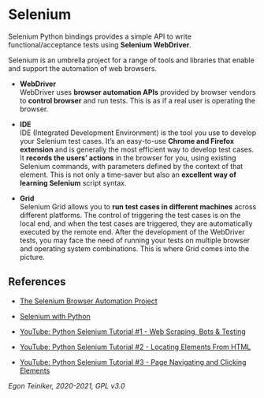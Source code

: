 # Selenium 

Selenium Python bindings provides a simple API to write functional/acceptance tests using **Selenium WebDriver**.

Selenium is an umbrella project for a range of tools and libraries that enable and support the automation of web browsers.

* **WebDriver**\
  WebDriver uses **browser automation APIs** provided by browser vendors to **control browser** and run tests. 
  This is as if a real user is operating the browser. 
  
* **IDE**\
  IDE (Integrated Development Environment) is the tool you use to develop your Selenium test cases. 
  It’s an easy-to-use **Chrome and Firefox extension** and is generally the most efficient way to develop test cases. 
  It **records the users’ actions** in the browser for you, using existing Selenium commands, with parameters defined 
  by the context of that element. 
  This is not only a time-saver but also an **excellent way of learning Selenium** script syntax.

* **Grid**\
  Selenium Grid allows you to **run test cases in different machines** across different platforms. 
  The control of triggering the test cases is on the local end, and when the test cases are triggered, 
  they are automatically executed by the remote end.
  After the development of the WebDriver tests, you may face the need of running your tests on multiple 
  browser and operating system combinations. This is where Grid comes into the picture.

## References

* [The Selenium Browser Automation Project](https://www.selenium.dev/documentation/en/)

* [Selenium with Python](https://selenium-python.readthedocs.io/)

* [YouTube: Python Selenium Tutorial #1 - Web Scraping, Bots & Testing](https://youtu.be/Xjv1sY630Uc)
* [YouTube: Python Selenium Tutorial #2 - Locating Elements From HTML](https://youtu.be/b5jt2bhSeXs)
* [YouTube: Python Selenium Tutorial #3 - Page Navigating and Clicking Elements](https://youtu.be/U6gbGk5WPws)

*Egon Teiniker, 2020-2021, GPL v3.0*
